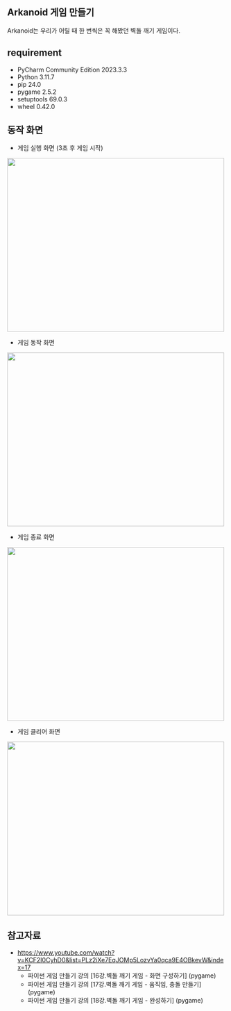 ## Arkanoid 게임 만들기
Arkanoid는 우리가 어릴 때 한 번씩은 꼭 해봤던 벽돌 깨기 게임이다.

## requirement
- PyCharm Community Edition 2023.3.3
- Python 3.11.7
- pip 24.0
- pygame 2.5.2
- setuptools 69.0.3
- wheel 0.42.0

## 동작 화면
- 게임 실행 화면 (3초 후 게임 시작)
<img src="https://github.com/dhkstnrh/Arkanoid-Game/assets/55154297/cb71744d-a726-40c5-841f-693e5612226a" width="500" height="400">

- 게임 동작 화면
<img src="https://github.com/dhkstnrh/Arkanoid-Game/assets/55154297/952b3493-784d-4ca3-b824-0bc77ccedc1b" width="500" height="400">

- 게임 종료 화면
<img src="https://github.com/dhkstnrh/Arkanoid-Game/assets/55154297/92fd149a-b27d-422c-995c-7029988b7e5a" width="500" height="400">

- 게임 클리어 화면
<img src="https://github.com/dhkstnrh/Arkanoid-Game/assets/55154297/f6aa3400-39ed-4561-ad31-fd736bfa2257" width="500" height="400">


## 참고자료
- https://www.youtube.com/watch?v=KCF2I0CyhD0&list=PLz2iXe7EqJOMp5LozvYa0qca9E4OBkevW&index=17
  - 파이썬 게임 만들기 강의 [16강.벽돌 깨기 게임 - 화면 구성하기] (pygame)
  - 파이썬 게임 만들기 강의 [17강.벽돌 깨기 게임 - 움직임, 충돌 만들기] (pygame)
  - 파이썬 게임 만들기 강의 [18강.벽돌 깨기 게임 - 완성하기] (pygame)
